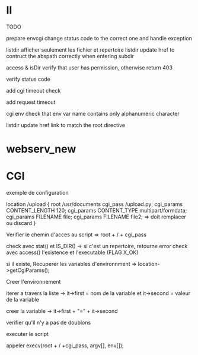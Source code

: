 # II

TODO

prepare envcgi  change status code to the correct one and handle exception

listdir   afficher seulement les fichier et repertoire
listdir   update href to contruct the abspath correctly when entering subdir

access & isDir  verify that user has permission, otherwise return 403

verify status code 

add cgi timeout check

add request timeout


cgi env    check that env var name contains only alphanumeric character

listdir    update href link to match the root directive 

# webserv_new

# CGI

exemple de configuration 

location /upload {
    root /usr/documents
    cgi_pass /upload.py;
    cgi_params CONTENT_LENGTH 120;
    cgi_params CONTENT_TYPE multipart/formdata;
    cgi_params FILENAME file;
    cgi_params FILENAME file2; => doit remplacer ou discard
}

Verifier le chemin d'acces au script => root + / + cgi_pass

check avec stat() et IS_DIR() -> si c'est un repertoire, retourne error
check avec access() l'existence et l'executable (FLAG X_OK)

si il existe, 
Recuperer les variables d'environnment => location->getCgiParams();

Creer l'environnement

iterer a travers la liste -> it->first = nom de la variable et it->second = valeur de la variable

creer la variable -> it->first + "=" + it->second

verifier qu'il n'y a pas de doublons

executer le script

appeler execv(root + / +cgi_pass, argv[], env[]);





    
